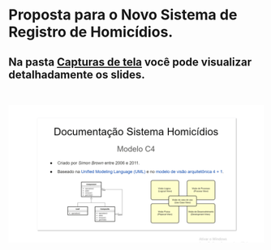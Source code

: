 # Proposta para o Novo Sistema de Registro de Homicídios.

## Na pasta [Capturas de tela](https://github.com/manoelgeraldo/ProjetoGace/tree/main/Capturas%20de%20tela) você pode visualizar detalhadamente os slides.
</br>

![](https://github.com/manoelgeraldo/ProjetoGace/blob/master/Capturas%20de%20tela/SistemaHomicidio.gif)
